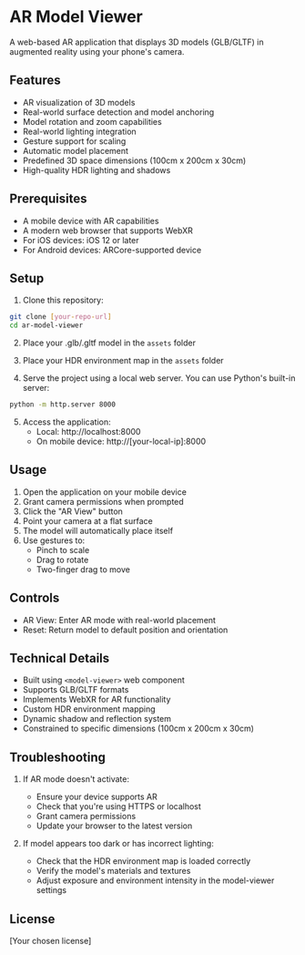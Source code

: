 # AR Model Viewer

A web-based AR application that displays 3D models (GLB/GLTF) in augmented reality using your phone's camera.

## Features

- AR visualization of 3D models
- Real-world surface detection and model anchoring
- Model rotation and zoom capabilities
- Real-world lighting integration
- Gesture support for scaling
- Automatic model placement
- Predefined 3D space dimensions (100cm x 200cm x 30cm)
- High-quality HDR lighting and shadows

## Prerequisites

- A mobile device with AR capabilities
- A modern web browser that supports WebXR
- For iOS devices: iOS 12 or later
- For Android devices: ARCore-supported device

## Setup

1. Clone this repository:
```bash
git clone [your-repo-url]
cd ar-model-viewer
```

2. Place your .glb/.gltf model in the `assets` folder
3. Place your HDR environment map in the `assets` folder

4. Serve the project using a local web server. You can use Python's built-in server:
```bash
python -m http.server 8000
```

5. Access the application:
   - Local: http://localhost:8000
   - On mobile device: http://[your-local-ip]:8000

## Usage

1. Open the application on your mobile device
2. Grant camera permissions when prompted
3. Click the "AR View" button
4. Point your camera at a flat surface
5. The model will automatically place itself
6. Use gestures to:
   - Pinch to scale
   - Drag to rotate
   - Two-finger drag to move

## Controls

- AR View: Enter AR mode with real-world placement
- Reset: Return model to default position and orientation

## Technical Details

- Built using `<model-viewer>` web component
- Supports GLB/GLTF formats
- Implements WebXR for AR functionality
- Custom HDR environment mapping
- Dynamic shadow and reflection system
- Constrained to specific dimensions (100cm x 200cm x 30cm)

## Troubleshooting

1. If AR mode doesn't activate:
   - Ensure your device supports AR
   - Check that you're using HTTPS or localhost
   - Grant camera permissions
   - Update your browser to the latest version

2. If model appears too dark or has incorrect lighting:
   - Check that the HDR environment map is loaded correctly
   - Verify the model's materials and textures
   - Adjust exposure and environment intensity in the model-viewer settings

## License

[Your chosen license]
